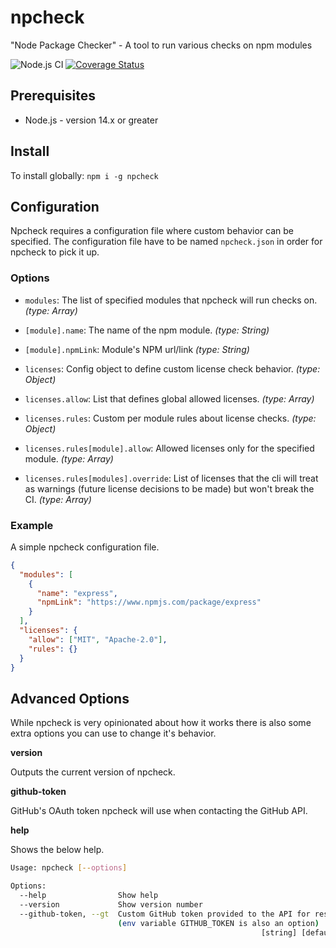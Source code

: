 # npcheck

"Node Package Checker" - A tool to run various checks on npm modules

![Node.js CI](https://github.com/nodeshift/npcheck/workflows/Node.js%20CI/badge.svg)
[![Coverage Status](https://coveralls.io/repos/github/nodeshift/npcheck/badge.svg?branch=main)](https://coveralls.io/github/nodeshift/npcheck?branch=main)

## Prerequisites

- Node.js - version 14.x or greater

## Install

To install globally: `npm i -g npcheck`

## Configuration

Npcheck requires a configuration file where custom behavior can be specified. The configuration file have to be named `npcheck.json` in order for npcheck to pick it up.

### Options

- `modules`: The list of specified modules that npcheck will run checks on. _(type: Array)_

- `[module].name`: The name of the npm module. _(type: String)_

- `[module].npmLink`: Module's NPM url/link _(type: String)_

- `licenses`: Config object to define custom license check behavior. _(type: Object)_

- `licenses.allow`: List that defines global allowed licenses. _(type: Array)_

- `licenses.rules`: Custom per module rules about license checks. _(type: Object)_

- `licenses.rules[module].allow`: Allowed licenses only for the specified module. _(type: Array)_

- `licenses.rules[modules].override`: List of licenses that the cli will treat as warnings (future license decisions to be made) but won't break the CI. _(type: Array)_

### Example

A simple npcheck configuration file.

```json
{
  "modules": [
    {
      "name": "express",
      "npmLink": "https://www.npmjs.com/package/express"
    }
  ],
  "licenses": {
    "allow": ["MIT", "Apache-2.0"],
    "rules": {}
  }
}
```

## Advanced Options

While npcheck is very opinionated about how it works there is also some extra options you can use to change it's behavior.

**version**

Outputs the current version of npcheck.

**github-token**

GitHub's OAuth token npcheck will use when contacting the GitHub API.

**help**

Shows the below help.

```sh
Usage: npcheck [--options]

Options:
  --help                Show help                                      [boolean]
  --version             Show version number                            [boolean]
  --github-token, --gt  Custom GitHub token provided to the API for resources
                        (env variable GITHUB_TOKEN is also an option)
                                                        [string] [default: null]
```
